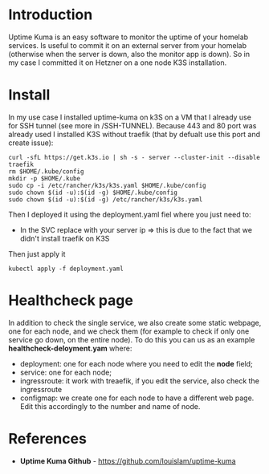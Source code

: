 # Introduction
Uptime Kuma is an easy software to monitor the uptime of your homelab services. Is useful to commit it on an  external server from your homelab (otherwise when the server is down, also the monitor app is down). So in my case I committed it on Hetzner on a one node K3S installation.

# Install

In my use case I installed uptime-kuma on k3S on a VM that I already use for SSH tunnel (see more in /SSH-TUNNEL). Because 443 and 80 port was already used I installed K3S without traefik (that by defualt use this port and create issue):

```
curl -sfL https://get.k3s.io | sh -s - server --cluster-init --disable traefik
rm $HOME/.kube/config
mkdir -p $HOME/.kube
sudo cp -i /etc/rancher/k3s/k3s.yaml $HOME/.kube/config
sudo chown $(id -u):$(id -g) $HOME/.kube/config
sudo chown $(id -u):$(id -g) /etc/rancher/k3s/k3s.yaml
```

Then I deployed it using the deployment.yaml fiel where you just need to:
* In the SVC replace <your-server-ip> with your server ip => this is due to the fact that we didn't install traefik on K3S

Then just apply it
```
kubectl apply -f deployment.yaml
```

# Healthcheck page

In addition to check the single service, we also create some static webpage, one for each node, and we check them  (for example to check if only one service go down, on the entire node). To do this you can us as an example  **healthcheck-deloyment.yam** where:
* deployment: one for each node where you need to edit the **node** field;
* service: one for each node;
* ingressroute: it work with treaefik, if you edit the service, also check the ingressroute
* configmap: we create one for each node to have a different web page. Edit this accordingly to the number and name of node. 

# References
* **Uptime Kuma Github** - https://github.com/louislam/uptime-kuma
